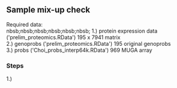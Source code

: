 ## Sample mix-up check

Required data:<br />
nbsb;nbsb;nbsb;nbsb;nbsb;nbsb;    1.) protein expression data ('prelim_proteomics.RData')    195 x 7941 matrix <br />
    2.) genoprobs               ('prelim_proteomics.RData')    195 original genoprobs <br />
    3.) probs                   ('Choi_probs_interp64k.RData') 969 MUGA array <br />
    
    
    
  
### Steps

1.) 

